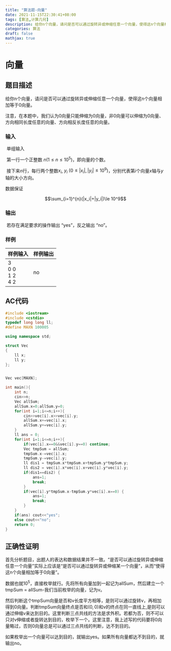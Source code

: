 ```yaml
---
title: "算法题-向量"
date: 2021-11-15T22:30:41+08:00
tags: [算法,计算几何]
description: 给你n个向量，请问是否可以通过旋转异或伸缩任意一个向量，使得这n个向量相加等于0向量。
categories: 算法
draft: false
mathjax: true
---
```




# 向量

## 题目描述

​	给你n个向量，请问是否可以通过旋转异或伸缩任意一个向量，使得这n个向量相加等于0向量。
​	

​	注意，在本题中，我们认为0向量只能伸缩为0向量，非0向量可以伸缩为0向量、方向相同长度任意的向量、方向相反长度任意的向量。

### 输入

​	单组输入

​	第一行一个正整数 $n(1\le n\le 10^5)$，即向量的个数。

​	接下来$n$行，每行两个整数$x_i$, $y_i$ $(0\le |x_i|,|y_i|\le 10^9)$，分别代表第$i$个向量$x$轴与$y$轴的大小方向。

数据保证

$$\sum_{i=1}^{n}(|x_i|+|y_i|)\le 10^9$$

### 输出

​	若存在满足要求的操作输出 “yes”，反之输出 “no”。

### 样例

| 样例输入                                                     | 样例输出 |
| ------------------------------------------------------------ | -------- |
| 3<br />0 0<br />1 2<br />4 2 | no       |

## AC代码

```c++
#include <iostream>
#include <cstdio>
typedef long long ll;
#define MAXN 100005

using namespace std;

struct Vec
{
    ll x;
    ll y;
};


Vec vec[MAXN];

int main(){
    int n;
    cin>>n;
    Vec allSum;
    allSum.x=0;allSum.y=0;
    for(int i=1;i<=n;i++){
        cin>>vec[i].x>>vec[i].y;
        allSum.x+=vec[i].x;
        allSum.y+=vec[i].y;
    }
    ll ans = 0;
    for(int i=1;i<=n;i++){
        if(vec[i].x==0&&vec[i].y==0) continue;
        Vec tmpSum = allSum;
        tmpSum.x-=vec[i].x;
        tmpSum.y-=vec[i].y;
        ll dis1 = tmpSum.x*tmpSum.x+tmpSum.y*tmpSum.y;
        ll dis2 = vec[i].x*vec[i].x+vec[i].y*vec[i].y;
        if(dis1==dis2) {
            ans=1;
            break;
        }
        if(vec[i].y*tmpSum.x-tmpSum.y*vec[i].x==0) {
            ans=1;
            break;
        }
    }
    if(ans) cout<<"yes";
    else cout<<"no";
    return 0;
}

```

## 正确性证明

首先分析题目，出题人的表达和数据结果并不一致。“是否可以通过旋转异或伸缩任意一个向量”实际上应该是“是否可以通过旋转异或伸缩某一个向量”，从而“使得这n个向量相加等于0向量”。

数据也就$10^5$，直接枚举就行。先将所有向量加到一起记为allSum，然后建立一个tmpSum = allSum-我们当前枚举的向量，记为v。

然后判断这个tmpSum向量是否和v长度平方相等，是则可以通过旋转v，再相加得到0向量。判断tmpSum向量终点是否和$(0,0)$和v的终点在同一直线上,是则可以通过伸缩v来达到目的。这里判断三点共线的方法是求外积。若都为否，则不可以只对v伸缩或者旋转达到目的，枚举下一个。这里注意，我上述写的代码要将0向量略过，否则0向量总是可以通过三点共线的判断，达不到目的。

如果枚举出一个向量可以达到目的，就输出yes。如果所有向量都达不到目的，就输出no。
